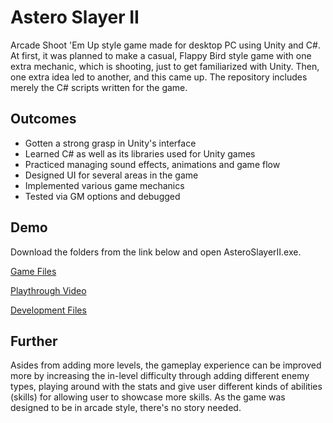 # Astero Slayer II
Arcade Shoot 'Em Up style game made for desktop PC using Unity and C#. At first, it was planned to make a casual, Flappy Bird style game with one extra mechanic, which is shooting, just to get familiarized with Unity. Then, one extra idea led to another, and this came up. The repository includes merely the C# scripts written for the game.

## Outcomes
- Gotten a strong grasp in Unity's interface
- Learned C# as well as its libraries used for Unity games
- Practiced managing sound effects, animations and game flow
- Designed UI for several areas in the game
- Implemented various game mechanics
- Tested via GM options and debugged

## Demo
Download the folders from the link below and open AsteroSlayerII.exe. 

[Game Files](https://drive.google.com/drive/folders/1mp90oiBWEloBaUPQJKkOsCwyEmTPMDJ4?usp=sharing) 

[Playthrough Video](https://www.youtube.com/watch?v=eAM5UTXbV8Y&t=19s&ab_channel=KarKaplani)

[Development Files](https://drive.google.com/drive/folders/1GYVemugbCU8xrDLE8RgBEhOmCg1Pna2T?usp=sharing)

## Further

Asides from adding more levels, the gameplay experience can be improved more by increasing the in-level difficulty through adding different enemy types, playing around with the stats and give user different kinds of abilities (skills) for allowing user to showcase more skills. As the game was designed to be in arcade style, there's no story needed. 